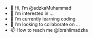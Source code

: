 - 👋 Hi, I’m @adzkaMuhammad
- 👀 I’m interested in ...
- 🌱 I’m currently learning coding
- 💞️ I’m looking to collaborate on ...
- 📫 How to reach me @ibrahiimadzka

<!---
adzkaMuhammad/adzkaMuhammad is a ✨ special ✨ repository because its `README.md` (this file) appears on your GitHub profile.
You can click the Preview link to take a look at your changes.
--->
